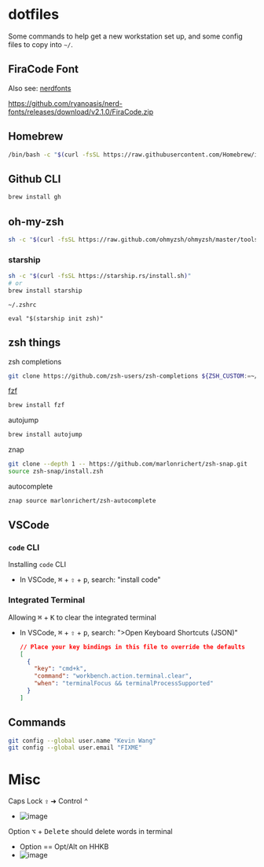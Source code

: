 # dotfiles

Some commands to help get a new workstation set up, and some config files to copy into `~/`.

## FiraCode Font

Also see: [nerdfonts](https://www.nerdfonts.com/)

https://github.com/ryanoasis/nerd-fonts/releases/download/v2.1.0/FiraCode.zip

## Homebrew

```sh
/bin/bash -c "$(curl -fsSL https://raw.githubusercontent.com/Homebrew/install/HEAD/install.sh)"
```

## Github CLI

```sh
brew install gh
```

## oh-my-zsh

```sh
sh -c "$(curl -fsSL https://raw.github.com/ohmyzsh/ohmyzsh/master/tools/install.sh)"
```

### starship 

```sh
sh -c "$(curl -fsSL https://starship.rs/install.sh)"
# or
brew install starship
```

`~/.zshrc`

```
eval "$(starship init zsh)"
```

## zsh things

zsh completions

```sh
git clone https://github.com/zsh-users/zsh-completions ${ZSH_CUSTOM:=~/.oh-my-zsh/custom}/plugins/zsh-completions
```

[fzf](https://github.com/junegunn/fzf)

```sh
brew install fzf
```

autojump

```sh
brew install autojump
```

znap

```sh
git clone --depth 1 -- https://github.com/marlonrichert/zsh-snap.git
source zsh-snap/install.zsh
```

autocomplete

```sh
znap source marlonrichert/zsh-autocomplete
```

## VSCode

### `code` CLI

Installing `code` CLI
- In VSCode, <kbd>⌘</kbd> + <kbd>⇧</kbd> + <kbd>p</kbd>, search: "install code"

### Integrated Terminal

Allowing <kbd>⌘</kbd> + <kbd>K</kbd> to clear the integrated terminal

- In VSCode, <kbd>⌘</kbd> + <kbd>⇧</kbd> + <kbd>p</kbd>, search: ">Open Keyboard Shortcuts (JSON)"
  ```json
  // Place your key bindings in this file to override the defaults
  [
    {
      "key": "cmd+k",
      "command": "workbench.action.terminal.clear",
      "when": "terminalFocus && terminalProcessSupported"
    }
  ]
  ```

## Commands

```sh
git config --global user.name "Kevin Wang"
git config --global user.email "FIXME"
```

# Misc

Caps Lock <kbd>⇪</kbd> ➜ Control <kbd>⌃</kbd>
- ![image](https://user-images.githubusercontent.com/26389321/131413420-45915f24-b0d9-4107-9205-2a2bc9e795d8.png)

Option <kbd>⌥</kbd> + <kbd>Delete</kbd> should delete words in terminal
- Option == Opt/Alt on HHKB
- ![image](https://user-images.githubusercontent.com/26389321/131890471-e80c74f4-2876-4390-bd80-1209618a0619.png)
